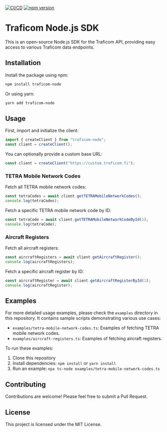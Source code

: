[![CI/CD](https://github.com/villeve/traficom-node/actions/workflows/ci-cd.yml/badge.svg)](https://github.com/villeve/traficom-node/actions/workflows/ci-cd.yml)
[![npm version](https://badge.fury.io/js/traficom-node.svg)](https://badge.fury.io/js/traficom-node)

# Traficom Node.js SDK

This is an open-source Node.js SDK for the Traficom API, providing easy access to various Traficom data endpoints.

## Installation

Install the package using npm:

```bash
npm install traficom-node
```

Or using yarn:

```bash
yarn add traficom-node
```

## Usage

First, import and initialize the client:

```typescript
import { createClient } from "traficom-node";
const client = createClient();
```

You can optionally provide a custom base URL:

```typescript
const client = createClient("https://custom.traficom.fi");
```

### TETRA Mobile Network Codes

Fetch all TETRA mobile network codes:

```typescript
const tetraCodes = await client.getTETRAMobileNetworkCodes();
console.log(tetraCodes);
```

Fetch a specific TETRA mobile network code by ID:

```typescript
const tetraCode = await client.getTETRAMobileNetworkCodeById(1);
console.log(tetraCode);
```

### Aircraft Registers

Fetch all aircraft registers:

```typescript
const aircraftRegisters = await client.getAircraftRegister();
console.log(aircraftRegisters);
```

Fetch a specific aircraft register by ID:

```typescript
const aircraftRegister = await client.getAircraftRegisterById(1);
console.log(aircraftRegister);
```

## Examples

For more detailed usage examples, please check the `examples` directory in this repository. It contains sample scripts demonstrating various use cases:

- `examples/tetra-mobile-network-codes.ts`: Examples of fetching TETRA mobile network codes.
- `examples/aircraft-registers.ts`: Examples of fetching aircraft registers.

To run these examples:

1. Clone this repository
2. Install dependencies: `npm install` or `yarn install`
3. Run an example: `npx ts-node examples/tetra-mobile-network-codes.ts`

## Contributing

Contributions are welcome! Please feel free to submit a Pull Request.

## License

This project is licensed under the MIT License.
